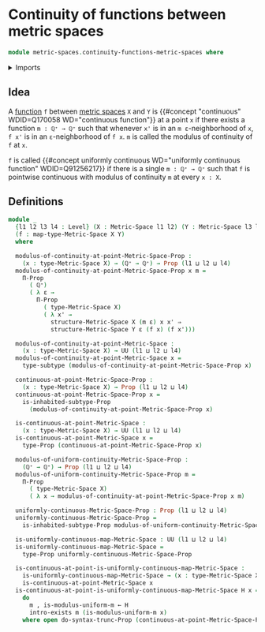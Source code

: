 # Continuity of functions between metric spaces

```agda
module metric-spaces.continuity-functions-metric-spaces where
```

<details><summary>Imports</summary>

```agda
open import elementary-number-theory.positive-rational-numbers

open import foundation.dependent-pair-types
open import foundation.existential-quantification
open import foundation.inhabited-subtypes
open import foundation.propositional-truncations
open import foundation.propositions
open import foundation.subtypes
open import foundation.universe-levels

open import metric-spaces.functions-metric-spaces
open import metric-spaces.metric-spaces
```

</details>

## Idea

A [function](metric-spaces.functions-metric-spaces.md) `f` between
[metric spaces](metric-spaces.metric-spaces.md) `X` and `Y` is
{{#concept "continuous" WDID=Q170058 WD="continuous function"}} at a point `x`
if there exists a function `m : ℚ⁺ → ℚ⁺` such that whenever `x'` is in an
`m ε`-neighborhood of `x`, `f x'` is in an `ε`-neighborhood of `f x`. `m` is
called the modulus of continuity of `f` at `x`.

`f` is called
{{#concept uniformly continuous WD="uniformly continuous function" WDID=Q91256217}}
if there is a single `m : ℚ⁺ → ℚ⁺` such that `f` is pointwise continuous with
modulus of continuity `m` at every `x : X`.

## Definitions

```agda
module _
  {l1 l2 l3 l4 : Level} (X : Metric-Space l1 l2) (Y : Metric-Space l3 l4)
  (f : map-type-Metric-Space X Y)
  where

  modulus-of-continuity-at-point-Metric-Space-Prop :
    (x : type-Metric-Space X) → (ℚ⁺ → ℚ⁺) → Prop (l1 ⊔ l2 ⊔ l4)
  modulus-of-continuity-at-point-Metric-Space-Prop x m =
    Π-Prop
      ( ℚ⁺)
      ( λ ε →
        Π-Prop
          ( type-Metric-Space X)
          ( λ x' →
            structure-Metric-Space X (m ε) x x' ⇒
            structure-Metric-Space Y ε (f x) (f x')))

  modulus-of-continuity-at-point-Metric-Space :
    (x : type-Metric-Space X) → UU (l1 ⊔ l2 ⊔ l4)
  modulus-of-continuity-at-point-Metric-Space x =
    type-subtype (modulus-of-continuity-at-point-Metric-Space-Prop x)

  continuous-at-point-Metric-Space-Prop :
    (x : type-Metric-Space X) → Prop (l1 ⊔ l2 ⊔ l4)
  continuous-at-point-Metric-Space-Prop x =
    is-inhabited-subtype-Prop
      (modulus-of-continuity-at-point-Metric-Space-Prop x)

  is-continuous-at-point-Metric-Space :
    (x : type-Metric-Space X) → UU (l1 ⊔ l2 ⊔ l4)
  is-continuous-at-point-Metric-Space x =
    type-Prop (continuous-at-point-Metric-Space-Prop x)

  modulus-of-uniform-continuity-Metric-Space-Prop :
    (ℚ⁺ → ℚ⁺) → Prop (l1 ⊔ l2 ⊔ l4)
  modulus-of-uniform-continuity-Metric-Space-Prop m =
    Π-Prop
      ( type-Metric-Space X)
      ( λ x → modulus-of-continuity-at-point-Metric-Space-Prop x m)

  uniformly-continuous-Metric-Space-Prop : Prop (l1 ⊔ l2 ⊔ l4)
  uniformly-continuous-Metric-Space-Prop =
    is-inhabited-subtype-Prop modulus-of-uniform-continuity-Metric-Space-Prop

  is-uniformly-continuous-map-Metric-Space : UU (l1 ⊔ l2 ⊔ l4)
  is-uniformly-continuous-map-Metric-Space =
    type-Prop uniformly-continuous-Metric-Space-Prop

  is-continuous-at-point-is-uniformly-continuous-map-Metric-Space :
    is-uniformly-continuous-map-Metric-Space → (x : type-Metric-Space X) →
    is-continuous-at-point-Metric-Space x
  is-continuous-at-point-is-uniformly-continuous-map-Metric-Space H x =
    do
      m , is-modulus-uniform-m ← H
      intro-exists m (is-modulus-uniform-m x)
    where open do-syntax-trunc-Prop (continuous-at-point-Metric-Space-Prop x)
```
